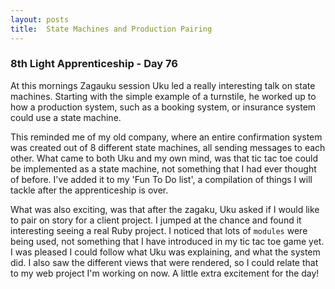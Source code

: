 ```yaml
---
layout: posts
title:  State Machines and Production Pairing
---
```


### 8th Light Apprenticeship - Day 76

At this mornings Zagauku session Uku led a really interesting talk on state machines. Starting with the simple example of a turnstile, he worked up to how a production system, such as a booking system, or insurance system could use a state machine.

<!--break--> 

This reminded me of my old company, where an entire confirmation system was created out of 8 different state machines, all sending messages to each other. What came to both Uku and my own mind, was that tic tac toe could be implemented as a state machine, not something that I had ever thought of before. I've added it to my 'Fun To Do list', a compilation of things I will tackle after the apprenticeship is over. 

What was also exciting, was that after the zagaku, Uku asked if I would like to pair on story for a client project. I jumped at the chance and found it interesting seeing a real Ruby project. I noticed that lots of `modules` were being used, not something that I have introduced in my tic tac toe game yet. I was pleased I could follow what Uku was explaining, and what the system did. I also saw the different views that were rendered, so I could relate that to my web project I'm working on now. A little extra excitement for the day!